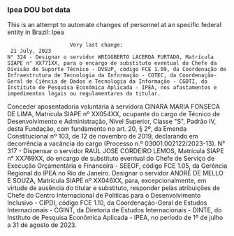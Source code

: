  ### Ipea DOU bot data
 This is an attempt to automate changes of personnel at an specific federal entity in Brazil: Ipea
 
                        Very last change: 
 	 21 July, 2023
	N° 324 - Designar o servidor WRIGGBERTO LACERDA FURTADO, Matrícula SIAPE n° XX771XX, para o encargo de substituto eventual do Chefe da Divisão de Suporte Técnico - DVSUP, código FCE 1.09, da Coordenação de Infraestrutura de Tecnologia da Informação - COTEC, da Coordenação-Geral de Ciência de Dados e Tecnologia da Informação - CGDTI, do Instituto de Pesquisa Econômica Aplicada - IPEA, nos afastamentos e impedimentos legais ou regulamentares do titular.
Conceder aposentadoria voluntária à servidora CINARA MARIA FONSECA DE LIMA, Matrícula SIAPE nº XX054XX, ocupante do cargo de Técnico de Desenvolvimento e Administração, Nível Superior, Classe "S", Padrão IV, desta Fundação, com fundamento no art. 20, § 2º, da Emenda Constitucional nº 103, de 12 de novembro de 2019, declarando em decorrência a vacância do cargo (Processo n.º 03001.002122/2023-13).
N° 317 - Dispensar o servidor RAUL JOSÉ CORDEIRO LEMOS, Matrícula SIAPE n° XX769XX, do encargo de substituto eventual do Chefe de Serviço de Execução Orçamentária e Financeira - SEEOF, código FCE 1.05, da Gerência Regional do IPEA no Rio de Janeiro.
Designar o servidor ANDRÉ DE MELLO E SOUZA, Matrícula SIAPE nº XX046XX, para, excepcionalmente, em virtude de ausência do titular e substituto, responder pelas atribuições de Chefe do Centro Internacional de Políticas para o Desenvolvimento Inclusivo - CIPDI, código FCE 1.10, da Coordenação-Geral de Estudos Internacionais - CGINT, da Diretoria de Estudos Internacionais - DINTE, do Instituto de Pesquisa Econômica Aplicada - IPEA, no período de 1º de julho a 31 de agosto de 2023.
